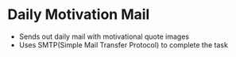 # Daily Motivation Mail

- Sends out daily mail with motivational quote images
- Uses SMTP(Simple Mail Transfer Protocol) to complete the task
